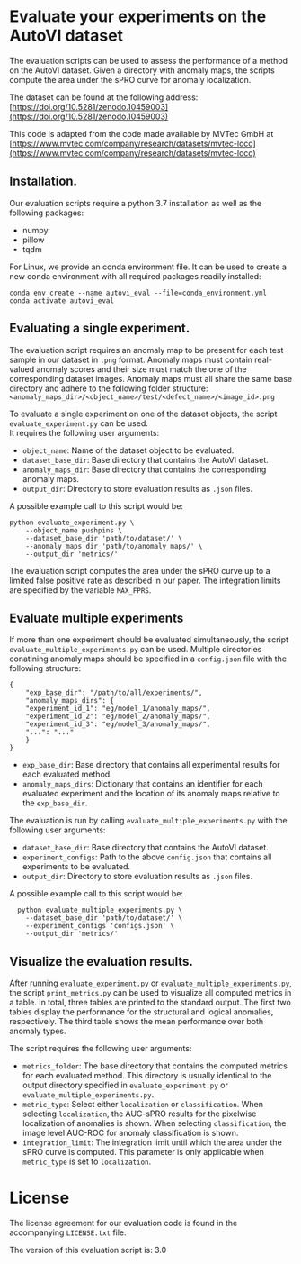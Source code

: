 # Evaluate your experiments on the AutoVI dataset

The evaluation scripts can be used to assess the performance of a method on the AutoVI dataset.
Given a directory with anomaly maps, the scripts compute the area under the sPRO curve for anomaly localization.

The dataset can be found at the following address: [https://doi.org/10.5281/zenodo.10459003](https://doi.org/10.5281/zenodo.10459003)

This code is adapted from the code made available by MVTec GmbH at [https://www.mvtec.com/company/research/datasets/mvtec-loco](https://www.mvtec.com/company/research/datasets/mvtec-loco)

## Installation.
Our evaluation scripts require a python 3.7 installation as well as the following
packages:
- numpy
- pillow
- tqdm

For Linux, we provide an conda environment file. It can be used to create a new conda environment with all required packages readily installed:
```
conda env create --name autovi_eval --file=conda_environment.yml
conda activate autovi_eval
```

## Evaluating a single experiment.
The evaluation script requires an anomaly map to be present for each test sample in our dataset in `.png` format. 
Anomaly maps must contain real-valued anomaly scores and their size must match the one of the corresponding dataset images. 
Anomaly maps must all share the same base directory and adhere to the following folder structure: 
`<anomaly_maps_dir>/<object_name>/test/<defect_name>/<image_id>.png`

To evaluate a single experiment on one of the dataset objects, the script `evaluate_experiment.py` can be used.  
It requires the following user arguments:
- `object_name`: Name of the dataset object to be evaluated.
- `dataset_base_dir`: Base directory that contains the AutoVI dataset.
- `anomaly_maps_dir`: Base directory that contains the corresponding anomaly maps.
- `output_dir`: Directory to store evaluation results as `.json` files.

A possible example call to this script would be:
```
python evaluate_experiment.py \
    --object_name pushpins \
    --dataset_base_dir 'path/to/dataset/' \
    --anomaly_maps_dir 'path/to/anomaly_maps/' \
    --output_dir 'metrics/'
```

The evaluation script computes the area under the sPRO curve up to a limited false positive rate as described in our paper. 
The integration limits are specified by the variable `MAX_FPRS`.

## Evaluate multiple experiments

If more than one experiment should be evaluated simultaneously, the script `evaluate_multiple_experiments.py` can be used. 
Multiple directories conatining anomaly maps should be specified in a `config.json` file with the following structure:
```
{
    "exp_base_dir": "/path/to/all/experiments/",
    "anomaly_maps_dirs": {
    "experiment_id_1": "eg/model_1/anomaly_maps/",
    "experiment_id_2": "eg/model_2/anomaly_maps/",
    "experiment_id_3": "eg/model_3/anomaly_maps/",
    "...": "..."
    }
}
```
- `exp_base_dir`: Base directory that contains all experimental results for each evaluated method.
- `anomaly_maps_dirs`: Dictionary that contains an identifier for each evaluated experiment and the location of its anomaly maps relative to the `exp_base_dir`.

The evaluation is run by calling `evaluate_multiple_experiments.py` with the following user arguments:
- `dataset_base_dir`: Base directory that contains the AutoVI dataset.
- `experiment_configs`: Path to the above `config.json` that contains all experiments to be evaluated.
- `output_dir`: Directory to store evaluation results as `.json` files.

A possible example call to this script would be:
```
  python evaluate_multiple_experiments.py \
    --dataset_base_dir 'path/to/dataset/' \
    --experiment_configs 'configs.json' \
    --output_dir 'metrics/'
```

## Visualize the evaluation results.
After running `evaluate_experiment.py` or `evaluate_multiple_experiments.py`, the script `print_metrics.py`  can be used to visualize all computed metrics in a table. 
In total, three tables are printed to the standard output. The first two tables display the performance for the structural and logical anomalies, respectively. 
The third table shows the mean performance over both anomaly types.

The script requires the following user arguments:
- `metrics_folder`: The base directory that contains the computed metrics for each evaluated method. This directory is usually identical to the output directory specified in `evaluate_experiment.py` or `evaluate_multiple_experiments.py`.
- `metric_type`: Select either `localization` or `classification`. When selecting `localization`,
the AUC-sPRO results for the pixelwise localization of anomalies is shown. When selecting `classification`, the image level AUC-ROC for anomaly classification is shown.
- `integration_limit`: The integration limit until which the area under the sPRO curve is computed. This parameter is only applicable when `metric_type` is set to `localization`.

# License
The license agreement for our evaluation code is found in the accompanying
`LICENSE.txt` file.

The version of this evaluation script is: 3.0
